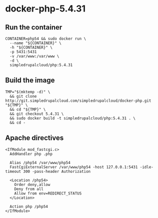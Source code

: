 docker-php-5.4.31
=================

Run the container
-----------------

    CONTAINER=php54 && sudo docker run \
      --name "${CONTAINER}" \
      -h "${CONTAINER}" \
      -p 5431:5431
      -v /var/www:/var/www \
      -d \
      simpledrupalcloud/php:5.4.31

Build the image
---------------

    TMP="$(mktemp -d)" \
      && git clone http://git.simpledrupalcloud.com/simpledrupalcloud/docker-php.git "${TMP}" \
      && cd "${TMP}" \
      && git checkout 5.4.31 \
      && sudo docker build -t simpledrupalcloud/php:5.4.31 . \
      && cd -

Apache directives
-----------------

    <IfModule mod_fastcgi.c>
      AddHandler php .php

      Alias /php54 /var/www/php54
      FastCgiExternalServer /var/www/php54 -host 127.0.0.1:5431 -idle-timeout 300 -pass-header Authorization

      <Location /php54>
        Order deny,allow
        Deny from all
        Allow from env=REDIRECT_STATUS
      </Location>

      Action php /php54
    </IfModule>